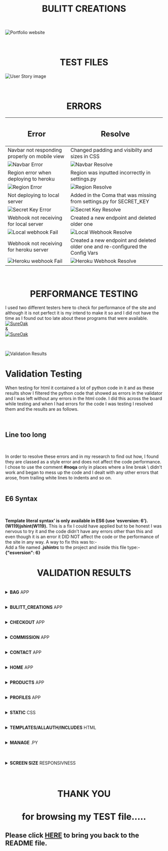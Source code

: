 <p><h1 align="center"><strong>BULITT</strong> CREATIONS</h1></p>

<br>

![Portfolio website](/media/bulittcreationslogoweb2.jpg)

<br>

 <p><h1 align="center"><strong>TEST</strong> FILES</h1></p>                                                                                                                                                                                

![User Story image](/media/testimages2.jpg)

<br>

<p><h1 align="center"><strong>ERR</strong>ORS</h1></p>

| <h2>Error</h2> | <h2>Resolve</h2>                                                                                                                |
|-------|--------------------------------------------------------------------------------------------------------------------------|
| Navbar not responding properly on mobile view  | Changed padding and visibilty and sizes in CSS               |
|![Navbar Error](/media/navbar_error.png) |![Navbar Resolve](/media/navbar_resolve.png)
| Region error when deploying to heroku  | Region was inputted incorrectly in settings.py |
|![Region Error](/media/region_error.png)|![Region Resolve](/media/region_resolve.png) |
| Not deploying to local server | Added in the Coma that was missing from settings.py for SECRET_KEY |
|![Secret Key Error](/media/secret_key_error.png) | ![Secret Key Resolve](/media/secret_key_resolve.png)
| Webhook not receiving for local server | Created a new endpoint and deleted older one
|![Local webhook Fail](/media/local_fail.png) | ![Local Webhook Resolve](/media/local_success.png)
| Webhook not receiving for heroku server | Created a new endpoint and deleted older one and re-configured the Config Vars
|![Heroku webhook Fail](/media/heroku_fail.png) | ![Heroku Webhook Resolve](/media/heroku_success.png)
<br>

<p><h1 align="center"><strong>PERFORMANCE</strong> TESTING</h1></p>

I used two different testers here to check for performance of the site and although it is not perfect it is my intend to make it so and I did not have the time as I found out too late about these programs that were available.<br> [![SureOak](https://img.shields.io/badge/SureOak-Automated%20Testing-green)](https://www.sureoak.com/)<br>&<br>[![SureOak](https://img.shields.io/badge/Light%20House-Performance%20Tool-blue)](https://developers.google.com/web/tools/lighthouse)

<br>

![Validation Results](/media/performance_results.jpg)


# <strong>Validation</strong> Testing

When testing for html it contained a lot of python code in it and as these results show I filtered the python code that showed as errors in the validator and I was left without any errors in the html code. I did this across the board while testing and when I had errors for the code I was testing I resolved them and the results are as follows. 

<br>

## <strong>Line</strong> too long

<br>

 In order to resolve these errors and in my research to find out how, I found they are classed as a style error and does not affect the code performance. I chose to use the comment <strong>#noqa</strong> only in places where a line break \ didn't work and began to mess up the code  and I dealt with any other errors that arose, from trailing white lines to indents and so on.
<br><br>

## <strong>E6</strong> Syntax

<br>

<strong>Template literal syntax’ is only available in ES6 (use ‘esversion: 6’). (W119)jshint(W119).</strong>
This is a fix I could have applied but to be honest I was nervous to try it and the code didn't have any errors other than this and even though it is an error it DID NOT affect the code or the performance of the site in any way. A way to fix this was to:-<br> Add a file named <strong>.jshintrc</strong> to the project and inside this file type:- <strong>{"esversion": 6}</strong>

<p id="userex"><h1 align="center"><strong>VALIDATION</strong> RESULTS</h1></p>

<br>
<details><summary><strong>BAG</strong> APP</summary>
<br>

![Validation Results](/media/bag_results.jpg)</details>

<br>
<details><summary><strong>BULITT_CREATIONS</strong> APP</summary>
<br>

![Validation Results](/media/bulitt_results.jpg)</details> 

<br>
<details><summary><strong>CHECKOUT</strong> APP</summary>
<br>

![Validation Results](/media/checkout_results.jpg)</details>

<br>
<details><summary><strong>COMMISSION</strong> APP</summary>
<br>

![Validation Results](/media/commission_results.jpg)</details> 

<br>
<details><summary><strong>CONTACT</strong> APP</summary>
<br>

![Validation Results](/media/contact_results.jpg)</details> 

<br>
<details><summary><strong>HOME</strong> APP</summary>
<br>

![Validation Results](/media/home_results.jpg)</details> 

<br>
<details><summary><strong>PRODUCTS</strong> APP</summary>
<br>

![Validation Results](/media/products_results.jpg)</details> 

<br>
<details><summary><strong>PROFILES</strong> APP</summary>
<br>

![Validation Results](/media/profiles_results.jpg)</details> 

<br>
<details><summary><strong>STATIC</strong> CSS</summary>
<br>

![Validation Results](/media/static_css_results.jpg)</details> 

<br>
<details><summary><strong>TEMPLATES/ALLAUTH/INCLUDES</strong> HTML</summary>
<br>

![Validation Results](/media/templates_results.jpg)</details> 

<br>
<details><summary><strong>MANAGE</strong> .PY</summary>
<br>

![Validation Results](/media/manage_results.jpg)</details> 
<br>

<br>
<details><summary><strong>SCREEN SIZE</strong> RESPONSIVNESS</summary>
<br>

![Validation Results](/media/screen_results.jpg)</details> 
<br><br>

<p id="thanks"><h1 align="center"><strong>THANK</strong> YOU</h1></p>
<p><h1 align="center">for<strong> browsing</strong> my <strong>TEST</strong> file.....</h1></p>

## Please click  [HERE](https://github.com/DylanThomasShine/bulitt_creations/blob/main/README.md) to bring you back to the README file.